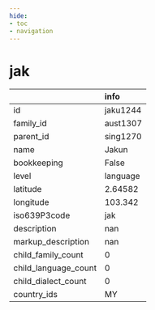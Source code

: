 ```yaml
---
hide:
- toc
- navigation
---
```

# jak
|                      | info     |
|:---------------------|:---------|
| id                   | jaku1244 |
| family_id            | aust1307 |
| parent_id            | sing1270 |
| name                 | Jakun    |
| bookkeeping          | False    |
| level                | language |
| latitude             | 2.64582  |
| longitude            | 103.342  |
| iso639P3code         | jak      |
| description          | nan      |
| markup_description   | nan      |
| child_family_count   | 0        |
| child_language_count | 0        |
| child_dialect_count  | 0        |
| country_ids          | MY       |